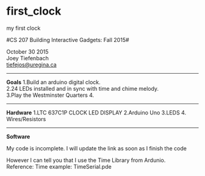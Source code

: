 # first_clock
my first clock


#CS 207 Building Interactive Gadgets: Fall 2015#

October 30 2015 <br>
Joey Tiefenbach <br>
tiefejos@uregina.ca 


------------


**Goals**
1.Build an arduino digital clock. <br>
2.24 LEDs installed and in sync with time and chime melody. <br>
3.Play the Westminster Quarters 
4. 

-------------------



**Hardware**
1.LTC 637C1P CLOCK LED DISPLAY
2.Arduino Uno
3.LEDS
4. Wires/Resistors

--------------------------
**Software**

My code is incomplete. I will update the link as soon as I finish the code

However I can tell you that I use the Time Library from Ardunio.<br>
Reference: Time example: TimeSerial.pde






